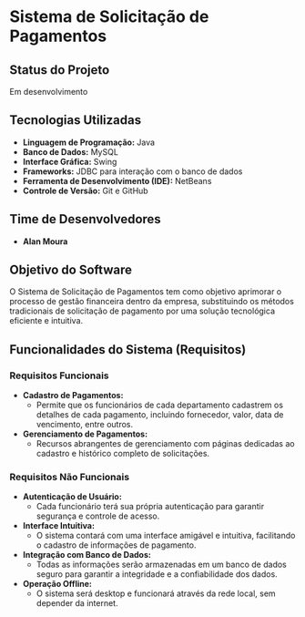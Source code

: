 # Sistema de Solicitação de Pagamentos

## Status do Projeto
Em desenvolvimento

## Tecnologias Utilizadas
- **Linguagem de Programação:** Java
- **Banco de Dados:** MySQL
- **Interface Gráfica:** Swing
- **Frameworks:** JDBC para interação com o banco de dados
- **Ferramenta de Desenvolvimento (IDE):** NetBeans
- **Controle de Versão:** Git e GitHub

## Time de Desenvolvedores
- **Alan Moura**

## Objetivo do Software
O Sistema de Solicitação de Pagamentos tem como objetivo aprimorar o processo de gestão financeira dentro da empresa, substituindo os métodos tradicionais de solicitação de pagamento por uma solução tecnológica eficiente e intuitiva.

## Funcionalidades do Sistema (Requisitos)
### Requisitos Funcionais
- **Cadastro de Pagamentos:**
  - Permite que os funcionários de cada departamento cadastrem os detalhes de cada pagamento, incluindo fornecedor, valor, data de vencimento, entre outros.
- **Gerenciamento de Pagamentos:**
  - Recursos abrangentes de gerenciamento com páginas dedicadas ao cadastro e histórico completo de solicitações.

### Requisitos Não Funcionais
- **Autenticação de Usuário:**
  - Cada funcionário terá sua própria autenticação para garantir segurança e controle de acesso.
- **Interface Intuitiva:**
  - O sistema contará com uma interface amigável e intuitiva, facilitando o cadastro de informações de pagamento.
- **Integração com Banco de Dados:**
  - Todas as informações serão armazenadas em um banco de dados seguro para garantir a integridade e a confiabilidade dos dados.
- **Operação Offline:**
  - O sistema será desktop e funcionará através da rede local, sem depender da internet.


